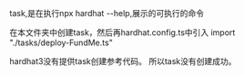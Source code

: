 task,是在执行npx hardhat --help,展示的可执行的命令

在本文件夹中创建task，然后再hardhat.config.ts中引入
import "./tasks/deploy-FundMe.ts"

hardhat3没有提供task创建参考代码。
所以task没有创建成功。



